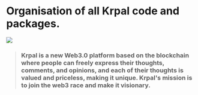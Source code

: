 # Organisation of all Krpal code and packages.

![](https://s8.gifyu.com/images/logic.js.png)

> ### Krpal is a new Web3.0 platform based on the blockchain where people can freely express their thoughts, comments, and opinions, and each of their thoughts is valued and priceless, making it unique. Krpal's mission is to join the web3 race and make it visionary.

